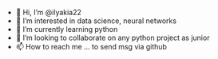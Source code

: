 - 👋 Hi, I’m @ilyakia22
- 👀 I’m interested in data science, neural networks
- 🌱 I’m currently learning python
- 💞️ I’m looking to collaborate on any python project as junior
- 📫 How to reach me ... to send msg via github

<!---
ilyakia22/ilyakia22 is a ✨ special ✨ repository because its `README.md` (this file) appears on your GitHub profile.
You can click the Preview link to take a look at your changes.
--->
